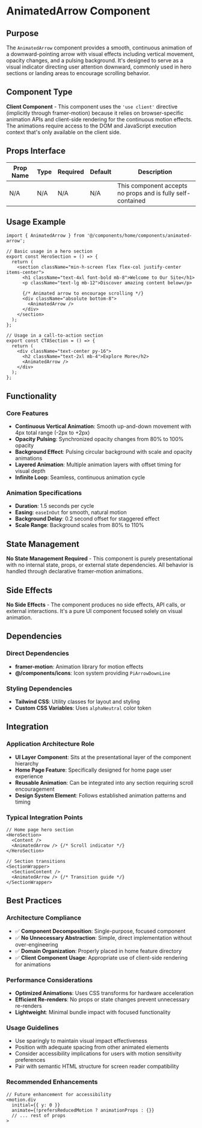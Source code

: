 # AnimatedArrow Component

## Purpose

The `AnimatedArrow` component provides a smooth, continuous animation of a downward-pointing arrow with visual effects including vertical movement, opacity changes, and a pulsing background. It's designed to serve as a visual indicator directing user attention downward, commonly used in hero sections or landing areas to encourage scrolling behavior.

## Component Type

**Client Component** - This component uses the `'use client'` directive (implicitly through framer-motion) because it relies on browser-specific animation APIs and client-side rendering for the continuous motion effects. The animations require access to the DOM and JavaScript execution context that's only available on the client side.

## Props Interface

| Prop Name | Type | Required | Default | Description |
|-----------|------|----------|---------|-------------|
| N/A | N/A | N/A | N/A | This component accepts no props and is fully self-contained |

## Usage Example

```tsx
import { AnimatedArrow } from '@/components/home/components/animated-arrow';

// Basic usage in a hero section
export const HeroSection = () => {
  return (
    <section className="min-h-screen flex flex-col justify-center items-center">
      <h1 className="text-4xl font-bold mb-8">Welcome to Our Site</h1>
      <p className="text-lg mb-12">Discover amazing content below</p>
      
      {/* Animated arrow to encourage scrolling */}
      <div className="absolute bottom-8">
        <AnimatedArrow />
      </div>
    </section>
  );
};

// Usage in a call-to-action section
export const CTASection = () => {
  return (
    <div className="text-center py-16">
      <h2 className="text-2xl mb-4">Explore More</h2>
      <AnimatedArrow />
    </div>
  );
};
```

## Functionality

### Core Features
- **Continuous Vertical Animation**: Smooth up-and-down movement with 4px total range (-2px to +2px)
- **Opacity Pulsing**: Synchronized opacity changes from 80% to 100% opacity
- **Background Effect**: Pulsing circular background with scale and opacity animations
- **Layered Animation**: Multiple animation layers with offset timing for visual depth
- **Infinite Loop**: Seamless, continuous animation cycle

### Animation Specifications
- **Duration**: 1.5 seconds per cycle
- **Easing**: `easeInOut` for smooth, natural motion
- **Background Delay**: 0.2 second offset for staggered effect
- **Scale Range**: Background scales from 80% to 110%

## State Management

**No State Management Required** - This component is purely presentational with no internal state, props, or external state dependencies. All behavior is handled through declarative framer-motion animations.

## Side Effects

**No Side Effects** - The component produces no side effects, API calls, or external interactions. It's a pure UI component focused solely on visual animation.

## Dependencies

### Direct Dependencies
- **framer-motion**: Animation library for motion effects
- **@/components/icons**: Icon system providing `PiArrowDownLine`

### Styling Dependencies
- **Tailwind CSS**: Utility classes for layout and styling
- **Custom CSS Variables**: Uses `alphaNeutral` color token

## Integration

### Application Architecture Role
- **UI Layer Component**: Sits at the presentational layer of the component hierarchy
- **Home Page Feature**: Specifically designed for home page user experience
- **Reusable Animation**: Can be integrated into any section requiring scroll encouragement
- **Design System Element**: Follows established animation patterns and timing

### Typical Integration Points
```tsx
// Home page hero section
<HeroSection>
  <Content />
  <AnimatedArrow /> {/* Scroll indicator */}
</HeroSection>

// Section transitions
<SectionWrapper>
  <SectionContent />
  <AnimatedArrow /> {/* Transition guide */}
</SectionWrapper>
```

## Best Practices

### Architecture Compliance
- ✅ **Component Decomposition**: Single-purpose, focused component
- ✅ **No Unnecessary Abstraction**: Simple, direct implementation without over-engineering
- ✅ **Domain Organization**: Properly placed in home feature directory
- ✅ **Client Component Usage**: Appropriate use of client-side rendering for animations

### Performance Considerations
- **Optimized Animations**: Uses CSS transforms for hardware acceleration
- **Efficient Re-renders**: No props or state changes prevent unnecessary re-renders
- **Lightweight**: Minimal bundle impact with focused functionality

### Usage Guidelines
- Use sparingly to maintain visual impact effectiveness
- Position with adequate spacing from other animated elements
- Consider accessibility implications for users with motion sensitivity preferences
- Pair with semantic HTML structure for screen reader compatibility

### Recommended Enhancements
```tsx
// Future enhancement for accessibility
<motion.div
  initial={{ y: 0 }}
  animate={!prefersReducedMotion ? animationProps : {}}
  // ... rest of props
>
```